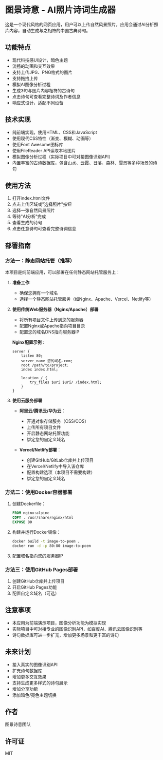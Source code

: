 # 图景诗意 - AI照片诗词生成器

这是一个现代风格的网页应用，用户可以上传自然风景照片，应用会通过AI分析照片内容，自动生成与之相符的中国古典诗句。

## 功能特点

- 现代科技感UI设计，暗色主题
- 流畅的动画和交互效果
- 支持上传JPG、PNG格式的图片
- 支持拖拽上传
- 模拟AI图像分析过程
- 生成3句与图片内容相符的古诗句
- 点击诗句可查看完整诗词及作者信息
- 响应式设计，适配不同设备

## 技术实现

- 纯前端实现，使用HTML、CSS和JavaScript
- 使用现代CSS特性（渐变、模糊、动画等）
- 使用Font Awesome图标库
- 使用FileReader API读取本地图片
- 模拟图像分析过程（实际项目中可对接图像识别API）
- 内置丰富的古诗数据库，包含山水、云霞、日落、森林、雪景等多种场景的诗句

## 使用方法

1. 打开index.html文件
2. 点击上传区域或"选择照片"按钮
3. 选择一张自然风景照片
4. 等待"AI分析"完成
5. 查看生成的诗句
6. 点击任意诗句可查看完整诗词信息

## 部署指南

### 方法一：静态网站托管（推荐）

本项目是纯前端应用，可以部署在任何静态网站托管服务上：

1. **准备工作**
   - 确保您拥有一个域名
   - 选择一个静态网站托管服务（如Nginx、Apache、Vercel、Netlify等）

2. **使用传统Web服务器（Nginx/Apache）部署**
   - 将所有项目文件上传到您的服务器
   - 配置Nginx或Apache指向项目目录
   - 配置您的域名DNS指向服务器IP

   **Nginx配置示例**：
   ```nginx
   server {
       listen 80;
       server_name 您的域名.com;
       root /path/to/project;
       index index.html;
       
       location / {
           try_files $uri $uri/ /index.html;
       }
   }
   ```

3. **使用云服务部署**
   - **阿里云/腾讯云/华为云**：
     - 开通对象存储服务（OSS/COS）
     - 上传所有项目文件
     - 开启静态网站托管功能
     - 绑定您的自定义域名

   - **Vercel/Netlify部署**：
     - 创建GitHub/GitLab仓库并上传项目
     - 在Vercel/Netlify中导入该仓库
     - 配置构建选项（本项目不需要构建）
     - 绑定您的自定义域名

### 方法二：使用Docker容器部署

1. 创建Dockerfile：
   ```dockerfile
   FROM nginx:alpine
   COPY . /usr/share/nginx/html
   EXPOSE 80
   ```

2. 构建并运行Docker镜像：
   ```bash
   docker build -t image-to-poem .
   docker run -d -p 80:80 image-to-poem
   ```

3. 配置域名指向您的服务器IP

### 方法三：使用GitHub Pages部署

1. 创建GitHub仓库并上传项目
2. 开启GitHub Pages功能
3. 配置自定义域名（可选）

## 注意事项

- 本应用为前端演示项目，图像分析功能为模拟实现
- 实际项目中可对接专业的图像识别API，如百度AI、腾讯云图像识别等
- 诗句数据库可进一步扩充，增加更多场景和更丰富的诗句

## 未来计划

- 接入真实的图像识别API
- 扩充诗句数据库
- 增加更多交互效果
- 支持生成更多样式的诗句展示
- 增加分享功能
- 添加暗色/亮色主题切换

## 作者

图景诗意团队

## 许可证

MIT 